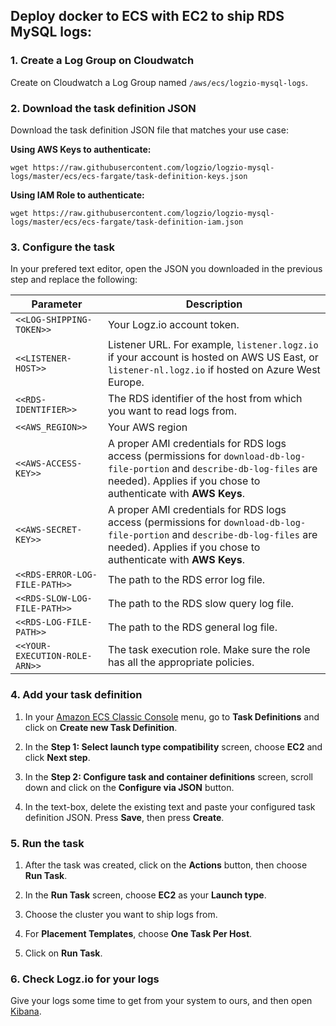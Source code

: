 ## Deploy docker to ECS with EC2 to ship RDS MySQL logs:

### 1. Create a Log Group on Cloudwatch

Create on Cloudwatch a Log Group named `/aws/ecs/logzio-mysql-logs`.

### 2. Download the task definition JSON

Download the task definition JSON file that matches your use case:

**Using AWS Keys to authenticate:**

```shell
wget https://raw.githubusercontent.com/logzio/logzio-mysql-logs/master/ecs/ecs-fargate/task-definition-keys.json
```

**Using IAM Role to authenticate:**

```shell
wget https://raw.githubusercontent.com/logzio/logzio-mysql-logs/master/ecs/ecs-fargate/task-definition-iam.json
```

### 3. Configure the task

In your prefered text editor, open the JSON you downloaded in the previous step and replace the following:

| Parameter | Description |
|---|---|
| `<<LOG-SHIPPING-TOKEN>>` | Your Logz.io account token. |
| `<<LISTENER-HOST>>` | Listener URL. For example, `listener.logz.io` if your account is hosted on AWS US East, or `listener-nl.logz.io` if hosted on Azure West Europe. |
| `<<RDS-IDENTIFIER>>` | The RDS identifier of the host from which you want to read logs from. |
| `<<AWS_REGION>>` | Your AWS region |
| `<<AWS-ACCESS-KEY>>` | A proper AMI credentials for RDS logs access (permissions for `download-db-log-file-portion` and `describe-db-log-files` are needed). Applies if you chose to authenticate with **AWS Keys**. |
| `<<AWS-SECRET-KEY>>` | A proper AMI credentials for RDS logs access (permissions for `download-db-log-file-portion` and `describe-db-log-files` are needed). Applies if you chose to authenticate with **AWS Keys**. |
| `<<RDS-ERROR-LOG-FILE-PATH>>` | The path to the RDS error log file. |
| `<<RDS-SLOW-LOG-FILE-PATH>>` | The path to the RDS slow query log file. |
| `<<RDS-LOG-FILE-PATH>>` | The path to the RDS general log file. |
| `<<YOUR-EXECUTION-ROLE-ARN>>` | The task execution role. Make sure the role has all the appropriate policies. |

### 4. Add your task definition

1. In your [Amazon ECS Classic Console](https://console.aws.amazon.com/ecs/) menu, go to **Task Definitions** and click on **Create new Task Definition**.

2. In the **Step 1: Select launch type compatibility** screen, choose **EC2** and click **Next step**.

3. In the **Step 2: Configure task and container definitions** screen, scroll down and click on the **Configure via JSON** button.

4. In the text-box, delete the existing text and paste your configured task definition JSON. Press **Save**, then press **Create**.

### 5. Run the task

1. After the task was created, click on the **Actions** button, then choose **Run Task**.

2. In the **Run Task** screen, choose **EC2** as your **Launch type**.

3. Choose the cluster you want to ship logs from.

4. For **Placement Templates**, choose **One Task Per Host**.

5. Click on **Run Task**.

### 6. Check Logz.io for your logs

Give your logs some time to get from your system to ours, and then open [Kibana](https://app.logz.io/#/dashboard/kibana).